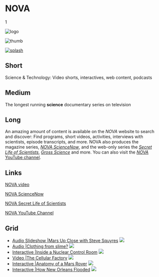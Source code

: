 # NOVA

1

![logo](https://s3.amazonaws.com/wgbhstocksales.org/content/collections/nova/nova-logo.png)

![thumb](https://s3.amazonaws.com/wgbhstocksales.org/content/collections/nova/nova-thumb_348x196.png)

[![splash](https://s3.amazonaws.com/wgbhstocksales.org/content/collections/nova/nova_collection_main_770x433.png)](http://www.pbs.org/wgbh/nova/)

## Short

Science & Technology:
Video shorts, interactives, web content, podcasts

## Medium

The longest running **science** documentary series on television

## Long


An amazing amount of content is available on the *NOVA* website to search and discover:
Find programs, short videos, activities, interviews with scientists, episode transcripts, and more.
NOVA also produces the magazine series, [*NOVA ScienceNow*](http://www.pbs.org/wgbh/nova/sciencenow/),
and the web-only series the [*Secret Life of Scientists*](http://www.pbs.org/wgbh/nova/blogs/secretlife),
[*Gross Science*](https://www.youtube.com/user/grossscienceshow) and more.  You can also visit the 
[*NOVA* YouTube channel](https://www.youtube.com/user/NOVAonline).

## Links

[NOVA video](http://www.pbs.org/wgbh/nova/search/results/page/1?q=&x=14&y=10&facet%5B%5D=dc.format%3A%22Video%22)

[NOVA ScienceNow](http://www.pbs.org/wgbh/nova/sciencenow/)

[NOVA Secret Life of Scientists](http://www.pbs.org/wgbh/nova/blogs/secretlife)

[NOVA YouTube Channel](https://www.youtube.com/show/nova)

## Grid


- [Audio Slideshow |Mars Up Close with Steve Squyres](http://www.pbs.org/wgbh/nova/space/mars-up-close.html) ![](https://s3.amazonaws.com/wgbhstocksales.org/content/collections/nova/MarsUpClose_348x196.png)
- [Audio |Clothing from slime?](http://www.pbs.org/wgbh/nova/nature/clothing-slime.html) ![](https://s3.amazonaws.com/wgbhstocksales.org/content/collections/nova/Slime_348x196.png)
- [Interactive |Inside a Nuclear Control Room](http://www.pbs.org/wgbh/nova/tech/nuclear-control-room.html) ![](https://s3.amazonaws.com/wgbhstocksales.org/content/collections/nova/NuclearControl_348x196.png)
- [Video |The Cellular Factory](http://www.pbs.org/wgbh/nova/body/cellular-factory.html) ![](https://s3.amazonaws.com/wgbhstocksales.org/content/collections/nova/CellularFactory02_348x196.png)
- [Interactive |Anatomy of a Mars Rover](http://www.pbs.org/wgbh/nova/space/anatomy-mars-rover.html) ![](https://s3.amazonaws.com/wgbhstocksales.org/content/collections/nova/MarsRover_348x196.png)
- [Interactive |How New Orleans Flooded](http://www.pbs.org/wgbh/nova/earth/how-new-orleans-flooded.html) ![](https://s3.amazonaws.com/wgbhstocksales.org/content/collections/nova/HowNewOrleansFlooded_348x196.png)


